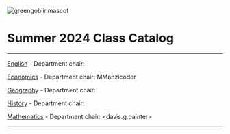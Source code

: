 ![greengoblinmascot](media/gg.jpeg)

# Summer 2024 Class Catalog

---

[English](english.md) - Department chair: <github username>

[Economics](economics.md) - Department chair: MManzicoder

[Geography](geography.md) - Department chair: <github username>

[History](history.md) - Department chair: <github username>

[Mathematics](math.md) - Department chair: <davis.g.painter>

---

